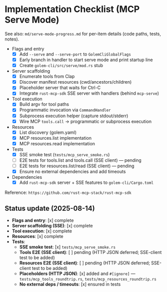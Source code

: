 # Implementation Checklist (MCP Serve Mode)

See also: `md/serve-mode-progress.md` for per-item details (code paths, tests, notes).

- Flags and entry
  - [x] Add `--serve` and `--serve-port` to `GolemCliGlobalFlags`
  - [x] Early branch in handler to start serve mode and print startup line
  - [x] Create `golem-cli/src/serve/mod.rs` stub

- Server scaffolding
  - [x] Enumerate tools from Clap
  - [x] Discover manifest resources (cwd/ancestors/children)
  - [x] Placeholder server that waits for Ctrl-C
  - [x] Integrate `rust-mcp-sdk` SSE server with handlers (behind `mcp-serve`)

- Tool execution
  - [x] Build argv for tool paths
  - [x] Programmatic invocation via `CommandHandler`
  - [x] Subprocess execution helper (capture stdout/stderr)
  - [x] Wire MCP `tools.call` → programmatic or subprocess execution

- Resources
  - [x] List discovery (golem.yaml)
  - [x] MCP resources.list implementation
  - [x] MCP resources.read implementation

- Tests
  - [x] SSE smoke test (`tests/mcp_serve_smoke.rs`)
  - [ ] E2E tests for tools.list and tools.call (SSE client) — pending
  - [ ] E2E tests for resources.list/read (SSE client) — pending
  - [x] Ensure no external dependencies and add timeouts

- Dependencies
  - [x] Add `rust-mcp-sdk` server + SSE features to `golem-cli/Cargo.toml`

Reference: `https://github.com/rust-mcp-stack/rust-mcp-sdk` 

## Status update (2025-08-14)

- **Flags and entry**: [x] complete
- **Server scaffolding (SSE)**: [x] complete
- **Tool execution**: [x] complete
- **Resources**: [x] complete
- **Tests**:
  - **SSE smoke test**: [x] `tests/mcp_serve_smoke.rs`
  - **Tools E2E (SSE client)**: [ ] pending (HTTP JSON deferred; SSE-client test to be added)
  - **Resources E2E (SSE client)**: [ ] pending (HTTP JSON deferred; SSE-client test to be added)
  - **Placeholders (HTTP JSON)**: [x] added and `#[ignore]` — `tests/mcp_tools_roundtrip.rs`, `tests/mcp_resources_roundtrip.rs`
  - **No external deps / timeouts**: [x] ensured in tests 